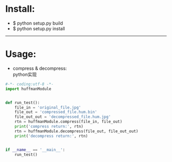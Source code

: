 # Install:
- $ python setup.py build
- $ python setup.py install
----
# Usage:
- compress & decompress:<br>
python实现
```python
#-*- coding:utf-8 -*-
import huffmanModule


def run_test():
    file_in = 'original_file.jpg'
    file_out = 'compressed_file.hum.bin'
    file_out_out = 'decompressed_file.hum.jpg'
    rtn = huffmanModule.compress(file_in, file_out)
    print('compress return:', rtn)
    rtn = huffmanModule.decompress(file_out, file_out_out)
    print('decompress return:', rtn)


if __name__ == '__main__':
    run_test()
```

